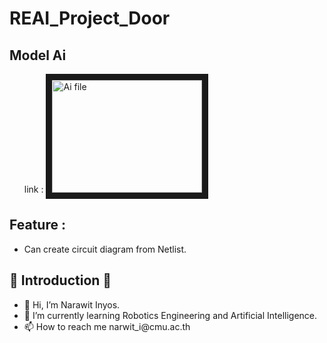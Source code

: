 # REAI_Project_Door
<h2>Model Ai</h2>
<ul>
    link : <a href="https://drive.google.com/file/d/1fdTDIiVtQdvnMUq1tuCjKqjwSFWK402i/view?usp=sharing" target="_blank">
    <img src="https://upload.wikimedia.org/wikipedia/commons/thumb/d/da/Google_Drive_logo.png/1200px-Google_Drive_logo.png" 
alt="Ai file" width="240" height="180" border="10" /></a>
</ul>
<h2>Feature :</h2>
<ul>
    <li>Can create circuit diagram from Netlist.</li>
</ul>
<h2>👏 Introduction 👏</h2>
<ul>
    <li>👋 Hi, I’m Narawit Inyos.</li>
    <li>🌱 I’m currently learning Robotics Engineering and Artificial Intelligence.</li>
    <li>📫 How to reach me narwit_i@cmu.ac.th</li>
</ul>
